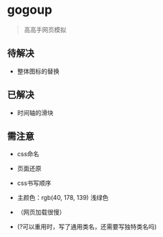 # gogoup

> 高高手网页模拟

## 待解决

+ 整体图标的替换

## 已解决

+ 时间轴的滑块

## 需注意

+ css命名

+ 页面还原

+ css书写顺序

+ 主颜色：rgb(40, 178, 139) 浅绿色

+ （网页加载很慢）

+ (?可以重用时，写了通用类名，还需要写独特类名吗)
